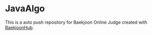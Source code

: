 # JavaAlgo
This is a auto push repository for Baekjoon Online Judge created with [BaekjoonHub](https://github.com/BaekjoonHub/BaekjoonHub).
